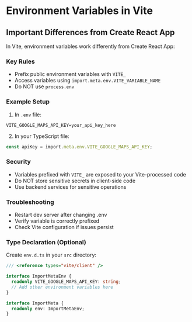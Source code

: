 # Environment Variables in Vite

## Important Differences from Create React App

In Vite, environment variables work differently from Create React App:

### Key Rules
- Prefix public environment variables with `VITE_`
- Access variables using `import.meta.env.VITE_VARIABLE_NAME`
- Do NOT use `process.env`

### Example Setup

1. In `.env` file:
```
VITE_GOOGLE_MAPS_API_KEY=your_api_key_here
```

2. In your TypeScript file:
```typescript
const apiKey = import.meta.env.VITE_GOOGLE_MAPS_API_KEY;
```

### Security
- Variables prefixed with `VITE_` are exposed to your Vite-processed code
- Do NOT store sensitive secrets in client-side code
- Use backend services for sensitive operations

### Troubleshooting
- Restart dev server after changing .env
- Verify variable is correctly prefixed
- Check Vite configuration if issues persist

### Type Declaration (Optional)

Create `env.d.ts` in your `src` directory:
```typescript
/// <reference types="vite/client" />

interface ImportMetaEnv {
  readonly VITE_GOOGLE_MAPS_API_KEY: string;
  // Add other environment variables here
}

interface ImportMeta {
  readonly env: ImportMetaEnv;
}
```
